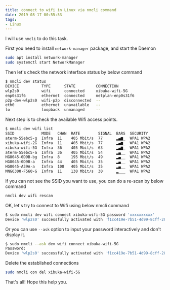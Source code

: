 ```yaml
---
title: connect to wifi in Linux via nmcli command
date: 2019-08-17 00:55:53
tags:
- Linux
---
```


I will use `nmcli` to do this task.

First you need to install `network-manager` package, and start the Daemon

```sh
sudo apt install network-manager
sudo systemctl start NetworkManager
```

Then let's check the network interface status by below command

```sh
$ nmcli dev status
DEVICE          TYPE      STATE         CONNECTION
wlp2s0          wifi      connected     xibuka-wifi-5G
enp0s31f6       ethernet  connected     netplan-enp0s31f6
p2p-dev-wlp2s0  wifi-p2p  disconnected  --
eth0            ethernet  unavailable   --
lo              loopback  unmanaged     --
```

Next step is to check the available Wifi access points.

```sh
$ nmcli dev wifi list 
SSID            MODE   CHAN  RATE        SIGNAL  BARS  SECURITY  
aterm-55ebc5-g  Infra  11    405 Mbit/s  77      ▂▄▆_  WPA1 WPA2 
xibuka-wifi-2G  Infra  11    405 Mbit/s  77      ▂▄▆_  WPA1 WPA2 
xibuka-wifi-5G  Infra  36    405 Mbit/s  63      ▂▄▆_  WPA1 WPA2 
aterm-55ebc5-a  Infra  36    405 Mbit/s  54      ▂▄__  WPA1 WPA2 
HG8045-0D9B-bg  Infra  8     195 Mbit/s  49      ▂▄__  WPA1 WPA2 
HG8045-0D9B-a   Infra  44    405 Mbit/s  35      ▂▄__  WPA1 WPA2 
HG8045-A39A-a   Infra  108   405 Mbit/s  35      ▂▄__  WPA1 WPA2 
MNG6300-F560-G  Infra  11    130 Mbit/s  30      ▂___  WPA1 WPA2 
```

If you can not see the SSID you want to use, you can do a re-scan by below
command

```sh
nmcli dev wifi rescan
```

OK, let's try to connect to Wifi using below nmcli command

```sh
$ sudo nmcli dev wifi connect xibuka-wifi-5G password 'xxxxxxxxxx'
Device 'wlp2s0' successfully activated with 'f1cc419e-7b51-4d99-8cff-2894dc054f19'.
```

Or you can use `--ask` option to input your password interactively and don't
display it.

```sh
$ sudo nmcli --ask dev wifi connect xibuka-wifi-5G 
Password:
Device 'wlp2s0' successfully activated with 'f1cc419e-7b51-4d99-8cff-2894dc054f19'.
```

Delete the established connections

```sh
sudo nmcli con del xibuka-wifi-5G
```

That's all! Hope this help you.
